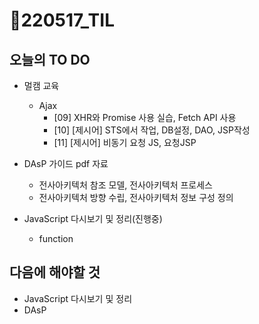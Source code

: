 # 📝220517_TIL



## 오늘의 TO DO

- 멀캠 교육

  - Ajax
    - [09] XHR와 Promise 사용 실습, Fetch API 사용
    - [10] [제시어] STS에서 작업, DB설정, DAO, JSP작성
    - [11] [제시어] 비동기 요청 JS, 요청JSP

- DAsP 가이드 pdf 자료

  - 전사아키텍처 참조 모델, 전사아키텍처 프로세스
  - 전사아키텍처 방향 수립, 전사아키텍처 정보 구성 정의

- JavaScript 다시보기 및 정리(진행중)

  - function

   


## 다음에 해야할 것

- JavaScript 다시보기 및 정리
- DAsP